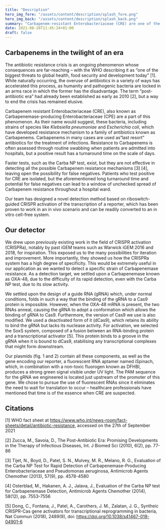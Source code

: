 ```yaml
---
title: "Description"
hero_img_fore: "/assets/content/description/splash_fore.png"
hero_img_back: "/assets/content/description/splash_back.png"
summary: "Carbapenem-resistant Enterobacteriaceae (CRE) are one of the symptoms of the ongoing antibiotic resistance crisis – as the name would suggest, they are resistant to Carbapenems, a last resort antibiotic used in treating infections. Methods of testing them exist but are either slow or error-prone. We designed a detector system based on a CRISPR activation (CRISPRa) system to hopefully supplement currently existing methods. This would be able to be used on both swabs taken from patients and known reservoirs such as sinks and faucets."
date: 2021-08-26T11:45:24+01:00
draft: false
---
```


## Carbapenems in the twilight of an era

The antibiotic resistance crisis is an ongoing phenomenon whose consequences are
far-reaching – with the WHO describing it as “one of the biggest threats to
global health, food security and development today” [1]. While naturally occurring,
the overuse of antibiotics in a variety of ways has accelerated this process, as
humanity and pathogenic bacteria are locked in an arms race in which the former
has the disadvantage. The term “post-antibiotic era” had already been
established as early as 2010 [2], but a way to end the crisis has remained elusive.

Carbapenem resistant Enterobacteriaceae (CRE), also known as
Carbapenemase-producing Enterobacteriaceae (CPE) are a part of this phenomenon.
As their name would suggest, these bacteria, including strains of species like
*Klebsiella pneumoniae* and *Escherichia coli*, which have developed resistance
mechanism to a family of antibiotics known as Carbapenems. Carbapenems in many
cases are used as“last resort” antibiotics for the treatment of infections.
Resistance to Carbapenems is often assessed through routine swabbing when
patients are admitted into hospitals, but a positive result has a turnaround
time on the scale of days.

Faster tests, such as the Carba NP test, exist, but they are not effective in
detecting all the possible Carbapenem resistance mechanisms [3] [4], leaving open the
possibility for false negatives. Patients who test positive for CRE are
isolated, but the aforementioned long turnaround time and potential for false
negatives can lead to a window of unchecked spread of Carbapenem resistance
throughout a hospital ward.

Our team has designed a novel detection method based on riboswitch-guided CRISPR
activation of the transcription of a reporter, which has been proven to work in
an in vivo scenario and can be readily converted to an in vitro cell-free
system.

## Our detector

We drew upon previously existing work in the field of CRISPR activation
(CRISPRa), notably by past iGEM teams such as Warwick iGEM 2016 and 2018, for
inspiration. This exposed us to the many possibilities for iteration and
improvement. More importantly, they showed us how the CRISPRa system has a high
degree of specificity. This would be extremely useful in our application as we
wanted to detect a specific strain of Carbapenemase resistance. As a detection
target, we settled upon a Carbapenemase known as OXA-48, due to the difficulty
of its rapid detection, even with the Carba NP test, due to its slow activity. 

We settled upon the design of a guide RNA (gRNA) which, under normal conditions,
folds in such a way that the binding of the gRNA to a Cas9 protein is
impossible. However, when the OXA-48 mRNA is present, the two RNAs anneal,
causing the gRNA to adopt a conformation which allows the binding of gRNA to
Cas9. Furthermore, the version of Cas9 we use is also modified. We used a
deactivated form of it (dCas9), which retains its ability to bind the gRNA but
lacks its nuclease activity. For activation, we selected the SoxS system,
composed of a fusion between an RNA-binding protein and a transcriptional
activator [5]. This protein binds to a groove in the gRNA when it is bound to
dCas9, stabilising any transcriptional complexes that might form downstream.

Our plasmids (fig. 1 and 2) contain all these components, as well as the gene
encoding our reporter, a fluorescent RNA aptamer named iSpinach, which, in
combination with a non-toxic fluorogen known as DFHBI, produces a strong green
signal visible under UV light. The PAM sequence for the gRNA we engineered is
located just upstream of the promoter of this gene. We chose to pursue the use
of fluorescent RNAs since it eliminates the need to wait for translation to
occur – healthcare professionals have mentioned that time is of the essence when
CRE are suspected.

## Citations

[1] WHO fact sheet at
https://www.who.int/news-room/fact-sheets/detail/antibiotic-resistance, accessed
on the 27th of September 2021

[2] Zucca, M., Savoia, D., The Post-Antibiotic Era: Promising Developments in
the Therapy of Infectious Diseases, Int. J Biomed Sci (2010), 6(2), pp. 77-86

[3] Tijet, N., Boyd, D., Patel, S. N., Mulvey, M. R., Melano, R. G., Evaluation
of the Carba NP Test for Rapid Detection of Carbapenemase-Producing
Enterobacteriaceae and Pseudomonas aeruginosa, Antimicrob Agents Chemother
(2013), 57(9), pp. 4578-4580

[4] Osterblad, M., Hakanen, A. J., Jalava, J., Evaluation of the Carba NP test
for Carbapenemase Detection, Antimicrob Agents Chemother (2014), 58(12), pp.
7553-7556

[5] Dong, C., Fontana, J., Patel, A., Carothers, J. M., Zalatan, J. G., Syntheic
CRISPR-Cas gene activators for transcriptional reprogramming in bacteria, Nat
Commun (2018), 2489(9), doi: https://doi.org/10.1038/s41467-018-04901-6
